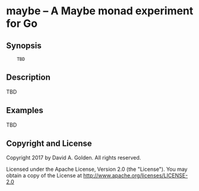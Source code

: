 # maybe – A Maybe monad experiment for Go

## Synopsis

```
    TBD
```

## Description

TBD

## Examples

TBD

## Copyright and License

Copyright 2017 by David A. Golden. All rights reserved.

Licensed under the Apache License, Version 2.0 (the "License"). You may
obtain a copy of the License at http://www.apache.org/licenses/LICENSE-2.0
